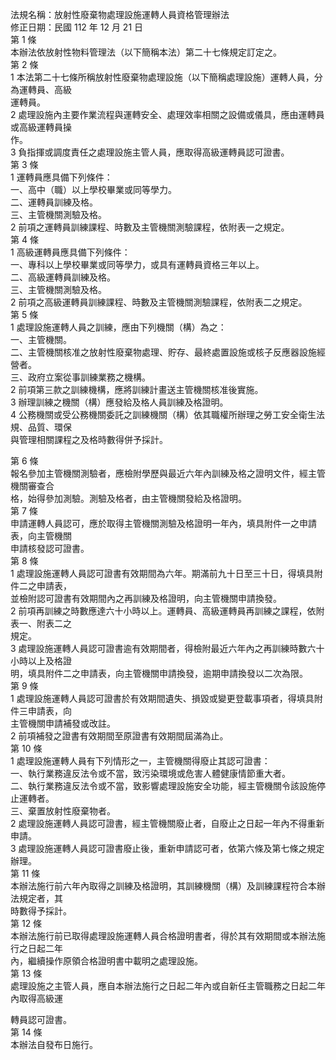 法規名稱：放射性廢棄物處理設施運轉人員資格管理辦法  
修正日期：民國 112 年 12 月 21 日  
第 1 條  
本辦法依放射性物料管理法（以下簡稱本法）第二十七條規定訂定之。  
第 2 條  
1 本法第二十七條所稱放射性廢棄物處理設施（以下簡稱處理設施）運轉人員，分為運轉員、高級  
運轉員。  
2 處理設施內主要作業流程與運轉安全、處理效率相關之設備或儀具，應由運轉員或高級運轉員操  
作。  
3 負指揮或調度責任之處理設施主管人員，應取得高級運轉員認可證書。  
第 3 條  
1 運轉員應具備下列條件：  
一、高中（職）以上學校畢業或同等學力。  
二、運轉員訓練及格。  
三、主管機關測驗及格。  
2 前項之運轉員訓練課程、時數及主管機關測驗課程，依附表一之規定。  
第 4 條  
1 高級運轉員應具備下列條件：  
一、專科以上學校畢業或同等學力，或具有運轉員資格三年以上。  
二、高級運轉員訓練及格。  
三、主管機關測驗及格。  
2 前項之高級運轉員訓練課程、時數及主管機關測驗課程，依附表二之規定。  
第 5 條  
1 處理設施運轉人員之訓練，應由下列機關（構）為之：  
一、主管機關。  
二、主管機關核准之放射性廢棄物處理、貯存、最終處置設施或核子反應器設施經營者。  
三、政府立案從事訓練業務之機構。  
2 前項第三款之訓練機構，應將訓練計畫送主管機關核准後實施。  
3 辦理訓練之機關（構）應發給及格人員訓練及格證明。  
4 公務機關或受公務機關委託之訓練機關（構）依其職權所辦理之勞工安全衛生法規、品質、環保  
與管理相關課程之及格時數得併予採計。  


第 6 條  
報名參加主管機關測驗者，應檢附學歷與最近六年內訓練及格之證明文件，經主管機關審查合  
格，始得參加測驗。測驗及格者，由主管機關發給及格證明。  
第 7 條  
申請運轉人員認可，應於取得主管機關測驗及格證明一年內，填具附件一之申請表，向主管機關  
申請核發認可證書。  
第 8 條  
1 處理設施運轉人員認可證書有效期間為六年。期滿前九十日至三十日，得填具附件二之申請表，  
並檢附認可證書有效期間內之再訓練及格證明，向主管機關申請換發。  
2 前項再訓練之時數應達六十小時以上。運轉員、高級運轉員再訓練之課程，依附表一、附表二之  
規定。  
3 處理設施運轉人員認可證書逾有效期間者，得檢附最近六年內之再訓練時數六十小時以上及格證  
明，填具附件二之申請表，向主管機關申請換發，逾期申請換發以二次為限。  
第 9 條  
1 處理設施運轉人員認可證書於有效期間遺失、損毀或變更登載事項者，得填具附件三申請表，向  
主管機關申請補發或改註。  
2 前項補發之證書有效期間至原證書有效期間屆滿為止。  
第 10 條  
1 處理設施運轉人員有下列情形之一，主管機關得廢止其認可證書：  
一、執行業務違反法令或不當，致污染環境或危害人體健康情節重大者。  
二、執行業務違反法令或不當，致影響處理設施安全功能，經主管機關令該設施停止運轉者。  
三、棄置放射性廢棄物者。  
2 處理設施運轉人員認可證書，經主管機關廢止者，自廢止之日起一年內不得重新申請。  
3 處理設施運轉人員認可證書廢止後，重新申請認可者，依第六條及第七條之規定辦理。  
第 11 條  
本辦法施行前六年內取得之訓練及格證明，其訓練機關（構）及訓練課程符合本辦法規定者，其  
時數得予採計。  
第 12 條  
本辦法施行前已取得處理設施運轉人員合格證明書者，得於其有效期間或本辦法施行之日起二年  
內，繼續操作原領合格證明書中載明之處理設施。  
第 13 條  
處理設施之主管人員，應自本辦法施行之日起二年內或自新任主管職務之日起二年內取得高級運  


轉員認可證書。  
第 14 條  
本辦法自發布日施行。  


